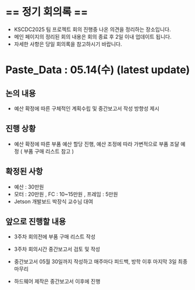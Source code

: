 # == 정기 회의록 ==
- KSCDC2025 팀 프로젝트 회의 진행중 나온 의견을 정리하는 장소입니다.
- 메인 페이지의 정리된 회의 내용은 회의 종료 후 2일 이내 업데이트 됩니다.
- 자세한 사항은 당일 회의록을 참고하시기 바랍니다.

# Paste_Data : 05.14(수) (latest update) 

## 논의 내용
- 예산 확정에 따른 구체적인 계획수립 및 중간보고서 작성 방향성 제시

## 진행 상황
- 예산 확정에 따른 부품 예산 할당 진행, 예산 조정에 따라 가변적으로 부품 조달 예정 ( 부품 구매 리스트 참고 )

## 확정된 사항
- 예산 : 30만원
- 모터 : 20만원 , FC : 10~15만원 , 프레임 : 5만원
- Jetson 개발보드 박장식 교수님 대여

## 앞으로 진행할 내용
- 3주차 회의전에 부품 구매 리스트 작성
- 3주차 회의시간 중간보고서 검토 및 작성

- 중간보고서 05월 30일까지 작성하고 매주마다 피드백, 방학 이후 마지막 3일 최종 마무리
- 하드웨어 제작은 중간보고서 이후에 진행

